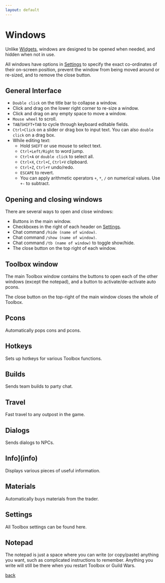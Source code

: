 ```yaml
---
layout: default
---
```


# Windows

Unlike [Widgets](widgets), windows are designed to be opened when needed, and hidden when not in use.

All windows have options in [Settings](settings) to specify the exact co-ordinates of their on-screen position, prevent the window from being moved around or re-sized, and to remove the close button.

## General Interface
* `Double click` on the title bar to collapse a window.
* Click and drag on the lower right corner to re-size a window.
* Click and drag on any empty space to move a window.
* `Mouse wheel` to scroll.
* `TAB`/`SHIFT+TAB` to cycle through keyboard editable fields.
* `Ctrl+Click` on a slider or drag box to input text. You can also `double click` on a drag box.
* While editing text:
  * Hold `SHIFT` or use mouse to select text.
  * `Ctrl+Left/Right` to word jump.
  * `Ctrl+A` or `double click` to select all.
  * `Ctrl+X`, `Ctrl+C`, `Ctrl+V` clipboard.
  * `Ctrl+Z`, `Ctrl+Y` undo/redo.
  * `ESCAPE` to revert.
  * You can apply arithmetic operators `+`, `*`, `/` on numerical values. Use `+-` to subtract.
  
## Opening and closing windows
There are several ways to open and close windows:
* Buttons in the main window.
* Checkboxes in the right of each header on [Settings](settings).
* Chat command `/hide (name of window)`.
* Chat command `/show (name of window)`.
* Chat command `/tb (name of window)` to toggle show/hide.
* The close button on the top right of each window.

## Toolbox window
The main Toolbox window contains the buttons to open each of the other windows (except the notepad), and a button to activate/de-activate auto pcons.

The close button on the top-right of the main window closes the whole of Toolbox.

## Pcons
Automatically pops cons and pcons.

## Hotkeys
Sets up hotkeys for various Toolbox functions.

## Builds
Sends team builds to party chat.

## Travel
Fast travel to any outpost in the game.

## Dialogs
Sends dialogs to NPCs.

## Info](info)
Displays various pieces of useful information.

## Materials
Automatically buys materials from the trader.

## Settings
All Toolbox settings can be found here.

## Notepad
The notepad is just a space where you can write (or copy/paste) anything you want, such as complicated instructions to remember. Anything you write will still be there when you restart Toolbox or Guild Wars.

[back](./)
